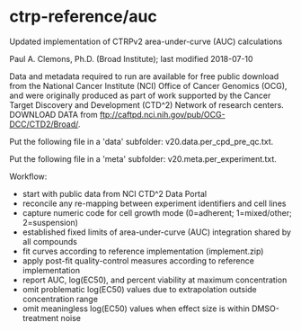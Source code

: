 # ctrp-reference/auc

Updated implementation of CTRPv2 area-under-curve (AUC) calculations

Paul A. Clemons, Ph.D. (Broad Institute); last modified 2018-07-10

Data and metadata required to run are available for free public download from the National Cancer Institute (NCI) Office of Cancer Genomics (OCG), and were originally produced as part of work supported by the Cancer Target Discovery and Development (CTD^2) Network of research centers. DOWNLOAD DATA from ftp://caftpd.nci.nih.gov/pub/OCG-DCC/CTD2/Broad/.

Put the following file in a 'data' subfolder: v20.data.per_cpd_pre_qc.txt.

Put the following file in a 'meta' subfolder: v20.meta.per_experiment.txt.

Workflow:

   - start with public data from NCI CTD^2 Data Portal
   - reconcile any re-mapping between experiment identifiers and cell lines
   - capture numeric code for cell growth mode (0=adherent; 1=mixed/other; 2=suspension)
   - established fixed limits of area-under-curve (AUC) integration shared by all compounds
   - fit curves according to reference implementation (implement.zip)
   - apply post-fit quality-control measures according to reference implementation
   - report AUC, log(EC50), and percent viability at maximum concentration
   - omit problematic log(EC50) values due to extrapolation outside concentration range
   - omit meaningless log(EC50) values when effect size is within DMSO-treatment noise
 